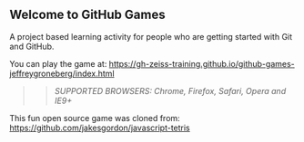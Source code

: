 ## Welcome to GitHub Games

A project based learning activity for people who are getting started with Git and GitHub.

You can play the game at: https://gh-zeiss-training.github.io/github-games-jeffreygroneberg/index.html

>> _*SUPPORTED BROWSERS*: Chrome, Firefox, Safari, Opera and IE9+_

This fun open source game was cloned from: https://github.com/jakesgordon/javascript-tetris
